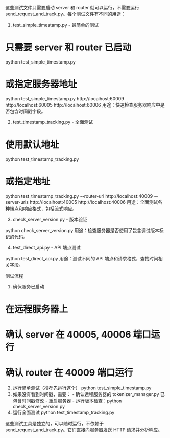 这些测试文件只需要启动 server 和 router 就可以运行，不需要运行 send_request_and_track.py。每个测试文件有不同的用途：

  1. test_simple_timestamp.py - 最简单的测试

  # 只需要 server 和 router 已启动
  python test_simple_timestamp.py

  # 或指定服务器地址
  python test_simple_timestamp.py http://localhost:60009 http://localhost:60005 http://localhost:60006
  用途：快速检查服务器响应中是否包含时间戳字段。

  2. test_timestamp_tracking.py - 全面测试

  # 使用默认地址
  python test_timestamp_tracking.py

  # 或指定地址
  python test_timestamp_tracking.py --router-url http://localhost:40009 --server-urls http://localhost:40005
  http://localhost:40006
  用途：全面测试各种端点和响应格式，包括流式响应。

  3. check_server_version.py - 版本验证

  python check_server_version.py
  用途：检查服务器是否使用了包含调试版本标记的代码。

  4. test_direct_api.py - API 端点测试

  python test_direct_api.py
  用途：测试不同的 API 端点和请求格式，查找时间相关字段。

  测试流程

  1. 确保服务已启动
  # 在远程服务器上
  # 确认 server 在 40005, 40006 端口运行
  # 确认 router 在 40009 端口运行
  2. 运行简单测试（推荐先运行这个）
  python test_simple_timestamp.py
  3. 如果没有看到时间戳，需要：
    - 确认远程服务器的 tokenizer_manager.py 已包含时间戳修改
    - 重启服务器
    - 运行版本检查：python check_server_version.py
  4. 运行全面测试
  python test_timestamp_tracking.py

  这些测试工具是独立的，可以随时运行，不依赖于 send_request_and_track.py。它们直接向服务器发送 HTTP 请求并分析响应。